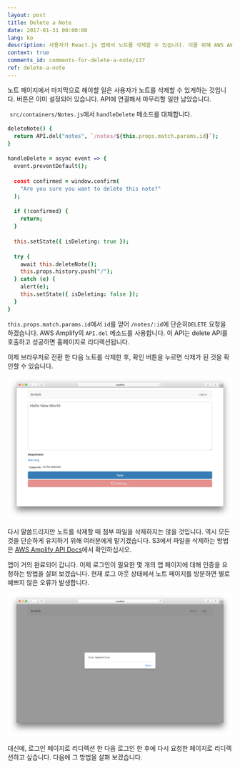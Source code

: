 ```yaml
---
layout: post
title: Delete a Note
date: 2017-01-31 00:00:00
lang: ko 
description: 사용자가 React.js 앱에서 노트를 삭제할 수 있습니다. 이를 위해 AWS Amplify를 사용하여 serverless 백앤드 API에 DELETE 요청을 할 것입니다. 
context: true
comments_id: comments-for-delete-a-note/137
ref: delete-a-note
---
```


노트 페이지에서 마지막으로 해야할 일은 사용자가 노트를 삭제할 수 있게하는 것입니다. 버튼은 이미 설정되어 있습니다. API에 연결해서 마무리할 일만 남았습니다.

<img class="code-marker" src="/assets/s.png" /> `src/containers/Notes.js`에서 `handleDelete` 메소드를 대체합니다.

``` coffee
deleteNote() {
  return API.del("notes", `/notes/${this.props.match.params.id}`);
}

handleDelete = async event => {
  event.preventDefault();

  const confirmed = window.confirm(
    "Are you sure you want to delete this note?"
  );

  if (!confirmed) {
    return;
  }

  this.setState({ isDeleting: true });

  try {
    await this.deleteNote();
    this.props.history.push("/");
  } catch (e) {
    alert(e);
    this.setState({ isDeleting: false });
  }
}
```

`this.props.match.params.id`에서 `id`를 얻어 `/notes/:id`에 단순히`DELETE` 요청을 하겠습니다. AWS Amplify의 `API.del` 메소드를 사용합니다. 이 API는 delete API를 호출하고 성공하면 홈페이지로 리디렉션됩니다.

이제 브라우저로 전환 한 다음 노트를 삭제한 후, 확인 버튼을 누르면 삭제가 된 것을 확인할 수 있습니다.

![노트 페이지 삭제하기 화면](/assets/note-page-deleting.png)

다시 말씀드리지만 노트를 삭제할 때 첨부 파일을 삭제하지는 않을 것입니다. 역시 모든 것을 단순하게 유지하기 위해 여러분에게 맡기겠습니다. S3에서 파일을 삭제하는 방법은 [AWS Amplify API Docs](https://aws.github.io/aws-amplify/api/classes/storageclass.html#remove)에서 확인하십시오.

앱이 거의 완료되어 갑니다. 이제 로그인이 필요한 몇 개의 앱 페이지에 대해 인증을 요청하는 방법을 살펴 보겠습니다. 현재 로그 아웃 상태에서 노트 페이지를 방문하면 별로 예쁘지 않은 오류가 발생합니다.

![로그 아웃 상태에서 노트 페이지 에러 화면](/assets/note-page-logged-out-error.png)

대신에, 로그인 페이지로 리디렉션 한 다음 로그인 한 후에 다시 요청한 페이지로 리디렉션하고 싶습니다. 다음에 그 방법을 살펴 보겠습니다. 
